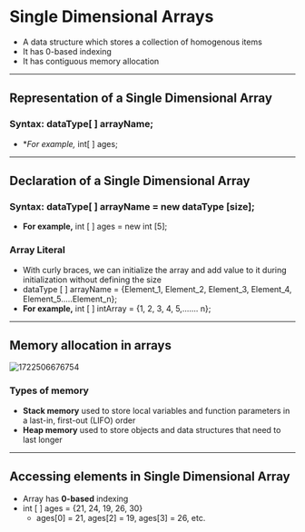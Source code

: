# Single Dimensional Arrays
- A data structure which stores a collection of homogenous items
- It has 0-based indexing
- It has contiguous memory allocation

---

## Representation of a Single Dimensional Array

### Syntax: dataType[ ] arrayName;
- **For example,* int[ ] ages;

---

## Declaration of a Single Dimensional Array

### Syntax: dataType[ ] arrayName = new dataType [size];
- **For example,** int [ ] ages = new int [5];

### Array Literal
- With curly braces, we can initialize the array and add value to it during initialization without defining the size
- dataType [ ] arrayName = {Element_1, Element_2, Element_3, Element_4, Element_5.....Element_n};
- **For example,** int [ ] intArray = {1, 2, 3, 4, 5,....... n};

---

## Memory allocation in arrays
![1722506676754](https://github.com/user-attachments/assets/a881a30c-bc8e-4103-9256-7c46ea050a7c)

### Types of memory
- **Stack memory** used to store local variables and function parameters in a last-in, first-out (LIFO) order
- **Heap memory** used to store objects and data structures that need to last longer

---

## Accessing elements in Single Dimensional Array
- Array has **0-based** indexing
- int [ ] ages = {21, 24, 19, 26, 30}
    - ages[0] = 21, ages[2] = 19, ages[3] = 26, etc.
